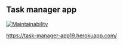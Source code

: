 ## Task manager app
[![Maintainability](https://api.codeclimate.com/v1/badges/ffb17959b22ba82d8cdc/maintainability)](https://codeclimate.com/github/itohin/project-lvl4-s429/maintainability)

https://task-manager-app19.herokuapp.com/